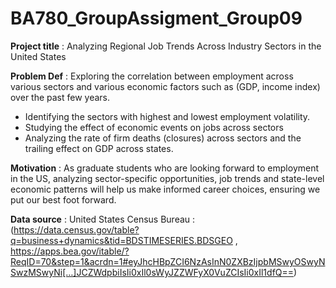 # BA780_GroupAssigment_Group09

**Project title** : Analyzing Regional Job Trends Across Industry Sectors in the United States

**Problem Def** : Exploring the correlation between employment across various sectors and various economic factors such as (GDP, income index) over the past few years.

* Identifying the sectors with highest and lowest employment volatility.
* Studying the effect of economic events on jobs across sectors
* Analyzing the rate of firm deaths (closures) across sectors and the trailing effect on GDP across states.


**Motivation** : As graduate students who are looking forward to employment in the US, analyzing sector-specific opportunities, job trends and state-level economic patterns will help us make informed career choices, ensuring we put our best foot forward.

**Data source** : United States Census Bureau : (https://data.census.gov/table?q=business+dynamics&tid=BDSTIMESERIES.BDSGEO , https://apps.bea.gov/itable/?ReqID=70&step=1&acrdn=1#eyJhcHBpZCI6NzAsInN0ZXBzIjpbMSwyOSwyNSwzMSwyNi[…]JCZWdpbiIsIi0xIl0sWyJZZWFyX0VuZCIsIi0xIl1dfQ==)
